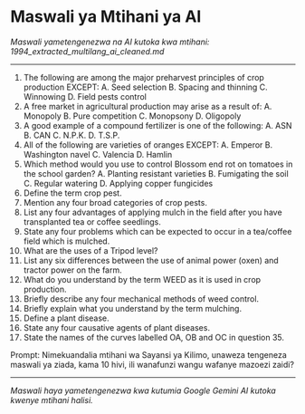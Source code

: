 # Maswali ya Mtihani ya AI
*Maswali yametengenezwa na AI kutoka kwa mtihani: 1994_extracted_multilang_ai_cleaned.md*

---

1.  The following are among the major preharvest principles of crop production EXCEPT: A. Seed selection B. Spacing and thinning C. Winnowing D. Field pests control
2.  A free market in agricultural production may arise as a result of: A. Monopoly B. Pure competition C. Monopsony D. Oligopoly
3.  A good example of a compound fertilizer is one of the following: A. ASN B. CAN C. N.P.K. D. T.S.P.
4.  All of the following are varieties of oranges EXCEPT: A. Emperor B. Washington navel C. Valencia D. Hamlin
5.  Which method would you use to control Blossom end rot on tomatoes in the school garden? A. Planting resistant varieties B. Fumigating the soil C. Regular watering D. Applying copper fungicides
6.  Define the term crop pest.
7.  Mention any four broad categories of crop pests.
8.  List any four advantages of applying mulch in the field after you have transplanted tea or coffee seedlings.
9.  State any four problems which can be expected to occur in a tea/coffee field which is mulched.
10. What are the uses of a Tripod level?
11. List any six differences between the use of animal power (oxen) and tractor power on the farm.
12. What do you understand by the term WEED as it is used in crop production.
13. Briefly describe any four mechanical methods of weed control.
14. Briefly explain what you understand by the term mulching.
15. Define a plant disease.
16. State any four causative agents of plant diseases.
17. State the names of the curves labelled OA, OB and OC in question 35.

Prompt: Nimekuandalia mtihani wa Sayansi ya Kilimo, unaweza tengeneza maswali ya ziada, kama 10 hivi, ili wanafunzi wangu wafanye mazoezi zaidi?

---
*Maswali haya yametengenezwa kwa kutumia Google Gemini AI kutoka kwenye mtihani halisi.*
